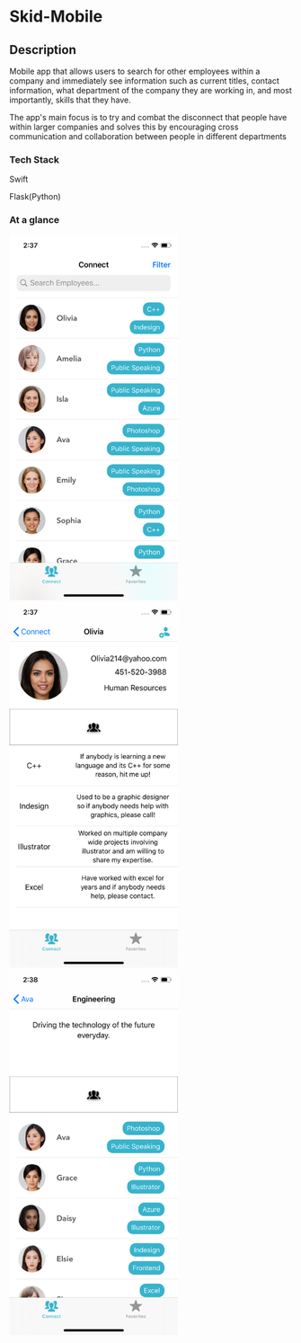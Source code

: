 # Skid-Mobile
## Description
Mobile app that allows users to search for other employees within a company and immediately see information such as current titles, contact information, what department of the company they are working in, and most importantly, skills that they have.

The app's main focus is to try and combat the disconnect that people have within larger companies and solves this by encouraging cross communication and collaboration between people in different departments

### Tech Stack
Swift

Flask(Python)


### At a glance

<img src="images/screen-1.png" width="300">


<img src="images/screen-2.png" width="300" >


<img src="images/screen-3.png" width="300" >




